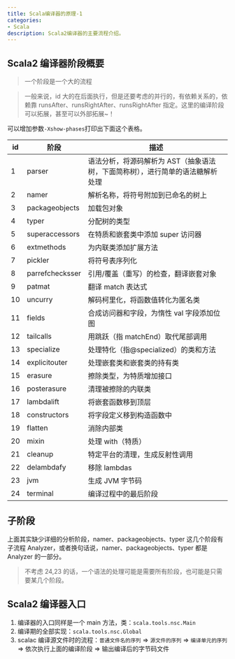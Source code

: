 ```yaml
---
title: Scala编译器的原理-1
categories:
- Scala
description: Scala2编译器的主要流程介绍。
---
```


## Scala2 编译器阶段概要

> 一个阶段是一个大的流程

> 一般来说，id 大的在后面执行，但是还要考虑的并行的，有依赖关系的，依赖靠 runsAfter、runsRightAfter、runsRightAfter 指定。这里的编译阶段可以拓展，甚至可以外部拓展~！

可以增加参数`-Xshow-phases`打印出下面这个表格。

| id  | 阶段            | 描述                                                                           |
| --- | --------------- | ------------------------------------------------------------------------------ |
| 1   | parser          | 语法分析，将源码解析为 AST（抽象语法树，下面简称树），进行简单的语法糖解析处理 |
| 2   | namer           | 解析名称，将符号附加到已命名的树上                                             |
| 3   | packageobjects  | 加载包对象                                                                     |
| 4   | typer           | 分配树的类型                                                                   |
| 5   | superaccessors  | 在特质和嵌套类中添加 super 访问器                                              |
| 6   | extmethods      | 为内联类添加扩展方法                                                           |
| 7   | pickler         | 将符号表序列化                                                                 |
| 8   | parrefchecksser | 引用/覆盖（重写）的检查，翻译嵌套对象                                          |
| 9   | patmat          | 翻译 match 表达式                                                              |
| 10  | uncurry         | 解码柯里化，将函数值转化为匿名类                                               |
| 11  | fields          | 合成访问器和字段，为惰性 val 字段添加位图                                      |
| 12  | tailcalls       | 用跳跃（指 matchEnd）取代尾部调用                                              |
| 13  | specialize      | 处理特化（指@specialized）的类和方法                                           |
| 14  | explicitouter   | 处理嵌套类和嵌套类的持有类                                                     |
| 15  | erasure         | 擦除类型，为特质增加接口                                                       |
| 16  | posterasure     | 清理被擦除的内联类                                                             |
| 17  | lambdalift      | 将嵌套函数移到顶层                                                             |
| 18  | constructors    | 将字段定义移到构造函数中                                                       |
| 19  | flatten         | 消除内部类                                                                     |
| 20  | mixin           | 处理 with（特质）                                                                     |
| 21  | cleanup         | 特定平台的清理，生成反射性调用                                                 |
| 22  | delambdafy      | 移除 lambdas                                                                   |
| 23  | jvm             | 生成 JVM 字节码                                                                |
| 24  | terminal        | 编译过程中的最后阶段                                                           |

## 子阶段

上面其实缺少详细的分析阶段，namer、packageobjects、typer 这几个阶段有子流程 Analyzer，或者换句话说，namer、packageobjects、typer 都是 Analyzer 的一部分。

> 不考虑 24,23 的话，一个语法的处理可能是需要所有阶段，也可能是只需要某几个阶段。


## Scala2 编译器入口

1. 编译器的入口同样是一个 main 方法，类：`scala.tools.nsc.Main`
2. 编译期的全部实现：`scala.tools.nsc.Global`
3. scalac 编译源文件时的流程：`普通文件名的序列` => `源文件的序列` => `编译单元的序列` => 依次执行上面的编译阶段 => 输出编译后的字节码文件
